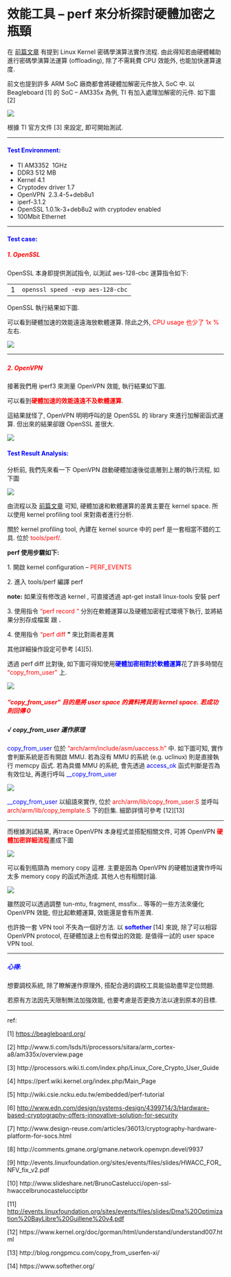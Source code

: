 # 效能工具 – perf 來分析探討硬體加密之瓶頸


<div class="entry-content">
		<p>在&nbsp;<a href="https://szlin.me/2017/04/05/linux-kernel-%E5%AF%86%E7%A2%BC%E5%AD%B8%E6%BC%94%E7%AE%97%E6%B3%95%E5%AF%A6%E4%BD%9C%E6%B5%81%E7%A8%8B/" target="_blank" rel="noopener noreferrer">前篇文章</a>&nbsp;有提到 Linux Kernel 密碼學演算法實作流程. 由此得知若由硬體輔助進行密碼學演算法運算 (offloading), 除了不需耗費 CPU 效能外, 也能加快運算速度.</p>
<p>前文也提到許多 ARM SoC 廠商都會將硬體加解密元件放入 SoC 中. 以 Beagleboard [1] 的 SoC – AM335x 為例, TI 有加入處理加解密的元件. 如下圖 [2]</p>

<img src="./images/e59c96e7898711.jpg">



<p>根據 TI 官方文件 [3] 來設定, 即可開始測試.</p>
<hr>
<h4><span style="color:#0000ff;"><strong>Test Environment:</strong></span></h4>
<ul>
<li>TI AM3352&nbsp; 1GHz</li>
<li>DDR3 512 MB</li>
<li>Kernel 4.1</li>
<li>Cryptodev driver 1.7</li>
<li>OpenVPN&nbsp; 2.3.4-5+deb8u1</li>
<li>iperf-3.1.2</li>
<li>OpenSSL 1.0.1k-3+deb8u2 with cryptodev enabled</li>
<li>100Mbit Ethernet</li>
</ul>
<hr>
<h4><span style="color:#0000ff;"><strong>Test case:</strong></span></h4>
<h5><strong><span style="color:#ff0000;">1. OpenSSL</span></strong></h5>
<p>OpenSSL 本身即提供測試指令, 以測試 aes-128-cbc 運算指令如下:</p>
<div><div id="highlighter_728875" class="syntaxhighlighter  bash"><table border="0" cellpadding="0" cellspacing="0"><tbody><tr><td class="gutter"><div class="line number1 index0 alt2">1</div></td><td class="code"><div class="container"><div class="line number1 index0 alt2"><code class="bash plain">openssl speed -evp aes-128-cbc</code></div></div></td></tr></tbody></table></div></div>
<p>OpenSSL 執行結果如下圖.</p>
<p>可以看到硬體加速的效能遠遠海放軟體運算. 除此之外, <span style="color:#ff0000;">CPU usage 也少了 1x %</span> 左右.</p>


<img src="./images/2017-05-21_180122.png">

<hr>
<h5></h5>
<h5><strong><span style="color:#ff0000;">2. OpenVPN</span></strong></h5>
<p>接著我們用 iperf3 來測量 OpenVPN 效能, 執行結果如下圖.</p>
<p>可以看到<strong><span style="color:#ff0000;">硬體加速的效能遠遠不及軟體運算</span></strong>.</p>
<p>這結果就怪了, OpenVPN 明明呼叫的是 OpenSSL 的 library 來進行加解密函式運算. 但出來的結果卻跟 OpenSSL 差很大.</p>

<img src="./images/e69caae591bde5908d2.png">

<h4><span style="color:#0000ff;"><strong>Test Result Analysis:</strong></span></h4>
<p>分析前, 我們先來看一下 OpenVPN 啟動硬體加速後從底層到上層的執行流程, 如下圖</p>


<img src="./images/2017-05-21_181409.png">

<p>由流程以及 <a href="https://szlin.me/2017/04/05/linux-kernel-%E5%AF%86%E7%A2%BC%E5%AD%B8%E6%BC%94%E7%AE%97%E6%B3%95%E5%AF%A6%E4%BD%9C%E6%B5%81%E7%A8%8B/" target="_blank" rel="noopener noreferrer">前篇文章</a>&nbsp;可知,&nbsp;硬體加速和軟體運算的差異主要在 kernel space. 所以使用 kernel profiling tool 來對兩者進行分析.</p>
<p>關於 kernel profiling tool, 內建在 kernel source 中的 perf 是一套相當不錯的工具. 位於&nbsp;<span style="color:#ff0000;">tools/perf/.</span></p>
<p><strong>perf 使用步驟如下:</strong></p>
<p>1. 開啟 kernel configuration – <span style="color:#ff0000;">PERF_EVENTS &nbsp;</span></p>
<p>2. 進入 tools/perf 編譯 perf</p>
<p><strong>note:</strong> 如果沒有修改過 kernel , 可直接透過 apt-get install&nbsp;linux-tools 安裝 perf</p>
<p>3. 使用指令<span style="color:#ff0000;"> “perf record “</span>&nbsp;分別在軟體運算以及硬體加密程式環境下執行, 並將結果分別存成檔案 <a> 跟 <b>.</b></a></p>
<p>4. 使用指令<span style="color:#ff0000;"> “perf diff <a> <b>" </b></a></span>來比對兩者差異</p>
<p>其他詳細操作設定可參考 [4][5].</p>
<p>透過 perf diff 比對後, 如下圖可得知使用<span style="color:#0000ff;"><strong>硬體加密相對於軟體運算</strong></span>花了許多時間在 <span style="color:#ff0000;">“copy_from_user"</span> 上.</p>

<img src="./images/e59c96e789872.png">

<h5><span style="color:#ff0000;">“copy_from_user" 目的是將 user space 的資料拷貝到 kernel space. 若成功則回傳 0</span></h5>
<h5><strong>√ copy_from_user 運作原理</strong></h5>
<p><span style="color:#0000ff;">copy_from_user</span> 位於<span style="color:#ff0000;">&nbsp;“arch/arm/include/asm/uaccess.h" </span>中. 如下圖可知, 實作會判斷系統是否有開啟 MMU. 若為沒有 MMU 的系統 (e.g. uclinux) 則是直接執行 memcpy 函式. 若為具備 MMU 的系統, 會先透過<span style="color:#0000ff;"> access_ok</span> 函式判斷是否為有效位址, 再進行呼叫<span style="color:#0000ff;"> __copy_from_user</span></p>


<img src="./images/2017-05-28_125745.png">

<p><span style="color:#0000ff;"> __copy_from_user</span> 以組語來實作, 位於<span style="color:#ff0000;"> arch/arm/lib/copy_from_user.S </span>並呼叫 <span style="color:#ff0000;">arch/arm/lib/copy_template.S </span>下的巨集. 細節詳情可參考 [12][13]</p>
<hr>
<p>而根據測試結果, 再trace OpenVPN 本身程式並搭配相關文件, 可將 OpenVPN&nbsp;<span style="color:#ff0000;"><strong>硬體加密詳細流程</strong></span>畫成下圖</p>


<img src="./images/2017-05-21_182927.png">

<p>可以看到瓶頸為 memory copy 這裡. 主要是因為 OpenVPN 的硬體加速實作呼叫太多 memory copy 的函式所造成. 其他人也有相關討論.</p>


<img src="./images/e59c96e789873.png">

<p>雖然說可以透過調整 tun-mtu, fragment, mssfix… 等等的一些方法來優化 OpenVPN 效能, 但比起軟體運算, 效能還是會有所差異.</p>
<p>也許換一套 VPN tool 不失為一個好方法. 以 <strong><span style="color:#0000ff;">softether </span></strong>[14] 來說, 除了可以相容 OpenVPN&nbsp;protocol, 在硬體加速上也有傑出的效能. 是值得一試的 user space VPN tool.</p>
<hr>
<h5><strong><span style="color:#0000ff;">心得:</span></strong></h5>
<p>想要調校系統, 除了瞭解運作原理外, 搭配合適的調校工具能協助盡早定位問題.</p>
<p>若原有方法因先天限制無法加強效能, 也要考慮是否更換方法以達到原本的目標.</p>
<hr>
<p>ref:</p>
<p>[1] <a href="https://beagleboard.org/" rel="nofollow">https://beagleboard.org/</a></p>
<p>[2]&nbsp;http://www.ti.com/lsds/ti/processors/sitara/arm_cortex-a8/am335x/overview.page</p>
<p>[3]&nbsp;http://processors.wiki.ti.com/index.php/Linux_Core_Crypto_User_Guide</p>
<p>[4]&nbsp;https://perf.wiki.kernel.org/index.php/Main_Page</p>
<p>[5]&nbsp;http://wiki.csie.ncku.edu.tw/embedded/perf-tutorial</p>
<p>[6] <a href="http://www.edn.com/design/systems-design/4399714/3/Hardware-based-cryptography-offers-innovative-solution-for-security" rel="nofollow">http://www.edn.com/design/systems-design/4399714/3/Hardware-based-cryptography-offers-innovative-solution-for-security</a></p>
<p>[7]&nbsp;http://www.design-reuse.com/articles/36013/cryptography-hardware-platform-for-socs.html</p>
<p>[8]&nbsp;http://comments.gmane.org/gmane.network.openvpn.devel/9937</p>
<p>[9]&nbsp;http://events.linuxfoundation.org/sites/events/files/slides/HWACC_FOR_NFV_fix_v2.pdf</p>
<p>[10]&nbsp;http://www.slideshare.net/BrunoCastelucci/open-ssl-hwaccelbrunocastelucciptbr</p>
<p>[11] <a href="http://events.linuxfoundation.org/sites/events/files/slides/Dma%20Optimization%20BayLibre%20Guillene%20v4.pdf" rel="nofollow">http://events.linuxfoundation.org/sites/events/files/slides/Dma%20Optimization%20BayLibre%20Guillene%20v4.pdf</a></p>
<p>[12]&nbsp;https://www.kernel.org/doc/gorman/html/understand/understand007.html</p>
<p>[13]&nbsp;http://blog.rongpmcu.com/copy_from_userfen-xi/</p>
<p>[14]&nbsp;https://www.softether.org/</p>
